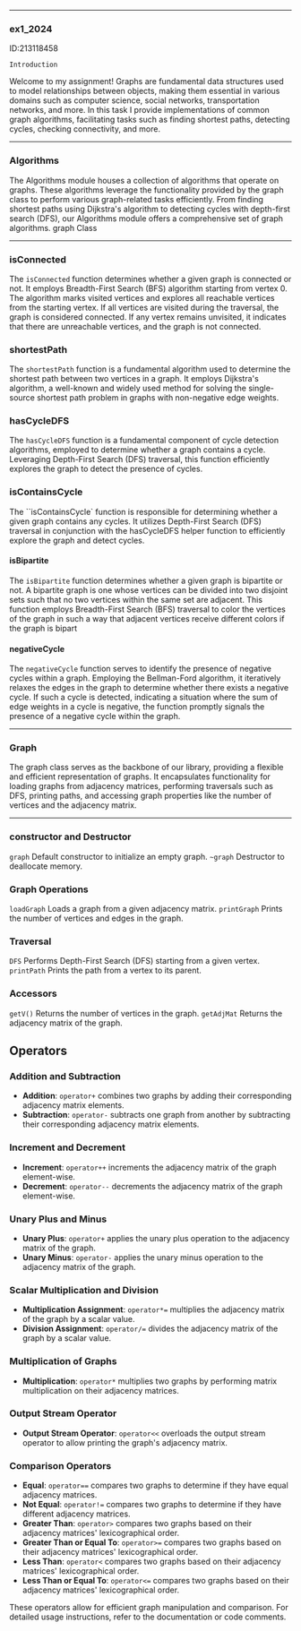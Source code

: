 
***
### ex1_2024

ID:213118458

`Introduction`

Welcome to my assignment!
 Graphs are fundamental data structures used to model relationships between objects, making them essential in various domains such as computer science, social networks, transportation networks, and more. In this task I provide implementations of common graph algorithms, facilitating tasks such as finding shortest paths, detecting cycles, checking connectivity, and more.

***

###     Algorithms
The Algorithms module houses a collection of algorithms that operate on graphs. These algorithms leverage the functionality provided by the graph class to perform various graph-related tasks efficiently. From finding shortest paths using Dijkstra's algorithm to detecting cycles with depth-first search (DFS), our Algorithms module offers a comprehensive set of graph algorithms.
graph Class

***

### isConnected

The `isConnected` function determines whether a given graph is connected or not. It employs Breadth-First Search (BFS) algorithm starting from vertex 0. The algorithm marks visited vertices and explores all reachable vertices from the starting vertex. If all vertices are visited during the traversal, the graph is considered connected. If any vertex remains unvisited, it indicates that there are unreachable vertices, and the graph is not connected.

### shortestPath

The `shortestPath` function is a fundamental algorithm used to determine the shortest path between two vertices in a graph. It employs Dijkstra's algorithm, a well-known and widely used method for solving the single-source shortest path problem in graphs with non-negative edge weights.

### hasCycleDFS

The `hasCycleDFS` function is a fundamental component of cycle detection algorithms, employed to determine whether a graph contains a cycle. Leveraging Depth-First Search (DFS) traversal, this function efficiently explores the graph to detect the presence of cycles.


### isContainsCycle

The ``isContainsCycle` function is responsible for determining whether a given graph contains any cycles. It utilizes Depth-First Search (DFS) traversal in conjunction with the hasCycleDFS helper function to efficiently explore the graph and detect cycles.

#### isBipartite

The `isBipartite` function determines whether a given graph is bipartite or not. A bipartite graph is one whose vertices can be divided into two disjoint sets such that no two vertices within the same set are adjacent. This function employs Breadth-First Search (BFS) traversal to color the vertices of the graph in such a way that adjacent vertices receive different colors if the graph is bipart

#### negativeCycle

The `negativeCycle` function serves to identify the presence of negative cycles within a graph. Employing the Bellman-Ford algorithm, it iteratively relaxes the edges in the graph to determine whether there exists a negative cycle. If such a cycle is detected, indicating a situation where the sum of edge weights in a cycle is negative, the function promptly signals the presence of a negative cycle within the graph.

 ***

### Graph
The graph class serves as the backbone of our library, providing a flexible and efficient representation of graphs. It encapsulates functionality for loading graphs from adjacency matrices, performing traversals such as DFS, printing paths, and accessing graph properties like the number of vertices and the adjacency matrix.



 ***

### constructor and Destructor

`graph` Default constructor to initialize an empty graph.
`~graph` Destructor to deallocate memory.

### Graph Operations

`loadGraph` Loads a graph from a given adjacency matrix.
`printGraph` Prints the number of vertices and edges in the graph.

### Traversal

`DFS` Performs Depth-First Search (DFS) starting from a given vertex.
`printPath` Prints the path from a vertex to its parent.

### Accessors

`getV()` Returns the number of vertices in the graph.
`getAdjMat` Returns the adjacency matrix of the graph.


## Operators

### Addition and Subtraction

- **Addition**: `operator+` combines two graphs by adding their corresponding adjacency matrix elements.
- **Subtraction**: `operator-` subtracts one graph from another by subtracting their corresponding adjacency matrix elements.

### Increment and Decrement

- **Increment**: `operator++` increments the adjacency matrix of the graph element-wise.
- **Decrement**: `operator--` decrements the adjacency matrix of the graph element-wise.

### Unary Plus and Minus

- **Unary Plus**: `operator+` applies the unary plus operation to the adjacency matrix of the graph.
- **Unary Minus**: `operator-` applies the unary minus operation to the adjacency matrix of the graph.

### Scalar Multiplication and Division

- **Multiplication Assignment**: `operator*=` multiplies the adjacency matrix of the graph by a scalar value.
- **Division Assignment**: `operator/=` divides the adjacency matrix of the graph by a scalar value.

### Multiplication of Graphs

- **Multiplication**: `operator*` multiplies two graphs by performing matrix multiplication on their adjacency matrices.

### Output Stream Operator

- **Output Stream Operator**: `operator<<` overloads the output stream operator to allow printing the graph's adjacency matrix.

### Comparison Operators

- **Equal**: `operator==` compares two graphs to determine if they have equal adjacency matrices.
- **Not Equal**: `operator!=` compares two graphs to determine if they have different adjacency matrices.
- **Greater Than**: `operator>` compares two graphs based on their adjacency matrices' lexicographical order.
- **Greater Than or Equal To**: `operator>=` compares two graphs based on their adjacency matrices' lexicographical order.
- **Less Than**: `operator<` compares two graphs based on their adjacency matrices' lexicographical order.
- **Less Than or Equal To**: `operator<=` compares two graphs based on their adjacency matrices' lexicographical order.

These operators allow for efficient graph manipulation and comparison. For detailed usage instructions, refer to the documentation or code comments.

